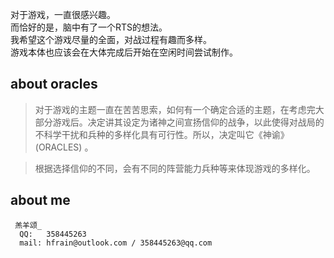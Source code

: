  对于游戏，一直很感兴趣。  
 而恰好的是，脑中有了一个RTS的想法。  
 我希望这个游戏尽量的全面，对战过程有趣而多样。   
 游戏本体也应该会在大体完成后开始在空闲时间尝试制作。   
## about oracles
> 对于游戏的主题一直在苦苦思索，如何有一个确定合适的主题，在考虑完大部分游戏后。决定讲其设定为诸神之间宣扬信仰的战争，以此使得对战局的不科学干扰和兵种的多样化具有可行性。所以，决定叫它《神谕》 (ORACLES) 。

> 根据选择信仰的不同，会有不同的阵营能力兵种等来体现游戏的多样化。


## about me 
```
 羔羊颂_   
  QQ:   358445263   
  mail: hfrain@outlook.com / 358445263@qq.com
```